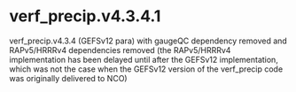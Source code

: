 # verf_precip.v4.3.4.1
verf_precip.v4.3.4 (GEFSv12 para) with gaugeQC dependency removed and RAPv5/HRRRv4 dependencies removed (the RAPv5/HRRRv4 implementation has been delayed until after the GEFSv12 implementation, which was not the case when the GEFSv12 version of the verf_precip code was originally delivered to NCO)
